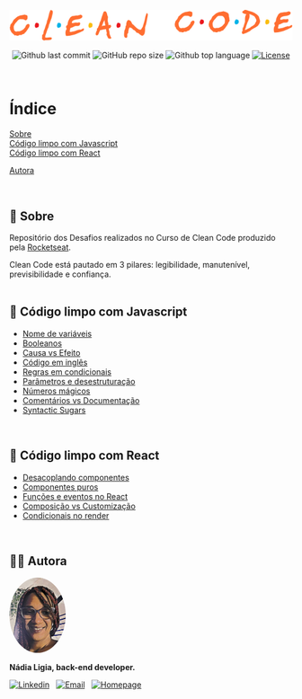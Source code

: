 <p align="center">
  
  ![Clean code](.github/logo.png)
</p>

<div  align="center">

![Github last commit](https://img.shields.io/github/last-commit/nlnadialigia/clean-code?color=FF6E31&style=plastic)
![GitHub repo size](https://img.shields.io/github/repo-size/nlnadialigia/clean-code?color=ff6e31&style=plastic)
![Github top language](https://img.shields.io/github/languages/top/nlnadialigia/clean-code?color=FF6E31)
[![License](https://img.shields.io/github/license/nlnadialigia/clean-code?color=FF6E31&logoColor=FF6E31&style=plastic)](./LICENSE)
</div><br>


# Índice
[Sobre](#id01)  
[Código limpo com Javascript](#id02)  
[Código limpo com React](#id03)  

[Autora](#id99)

<br>

<div id="id01"></div>

## 📌 Sobre 

Repositório dos Desafios realizados no Curso de Clean Code produzido pela [Rocketseat](https://www.rocketseat.com.br/).  

Clean Code está pautado em 3 pilares: legibilidade, manutenível, previsibilidade e confiança.  
<br>

<div id="id02"></div>

## 📌 Código limpo com Javascript
- [Nome de variáveis](./docs/javascript.md#id2)  
- [Booleanos](./docs/javascript.md#id3)  
- [Causa vs Efeito](./docs/javascript.md#id04)   
- [Código em inglês](./docs/javascript.md#id05)   
- [Regras em condicionais](./docs/javascript.md#id06)   
- [Parâmetros e desestruturação](./docs/javascript.md#id07)   
- [Números mágicos](./docs/javascript.md#id08)   
- [Comentários vs Documentação](./docs/javascript.md#id09)   
- [Syntactic Sugars](./docs/javascript.md#id10)  
<br>

<div id="id03"></div>

## 📌 Código limpo com React
- [Desacoplando componentes](./docs/react.md#id01)  
- [Componentes puros](./docs/react.md#id02)  
- [Funções e eventos no React](./docs/react.md#id03)  
- [Composição vs Customização](./docs/react.md#id04)  
- [Condicionais no render](./docs/react.md#id05)  
<br>

<div id="id99"></div>

## 👩‍💼 Autora
<img src=".github/picture.png" width="100px;" alt="Picture"/>
<p><b>Nádia Ligia, back-end developer.</b></p>

[![Linkedin](https://img.shields.io/badge/-Linkedin-FF6E31?style=plastic&logo=Linkedin&]logoColor=white&link=https://www.linkedin.com/in/nlnadialigia/)](https://www.linkedin.com/in/nlnadialigia)&nbsp;&nbsp;
[![Email](https://img.shields.io/badge/-Email-FF6E31?style=plastic&logo=Gmail&logoColor=white&link=mailto:nlnadialigia@gmail.com)](mailto:nlnadialigia@gmail.com)&nbsp;&nbsp;
[![Homepage](https://img.shields.io/badge/-Homepage-FF6E31?style=plastic)](https://www.nlnadialigia.com)          